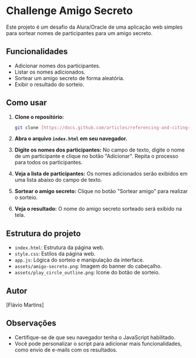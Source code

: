 # Challenge Amigo Secreto

Este projeto é um desafio da Alura/Oracle de uma aplicação web simples para sortear nomes de participantes para um amigo secreto.

## Funcionalidades

* Adicionar nomes dos participantes.
* Listar os nomes adicionados.
* Sortear um amigo secreto de forma aleatória.
* Exibir o resultado do sorteio.

## Como usar

1.  **Clone o repositório:**

    ```bash
    git clone [https://docs.github.com/articles/referencing-and-citing-content](https://docs.github.com/articles/referencing-and-citing-content)
    ```

2.  **Abra o arquivo `index.html` em seu navegador.**

3.  **Digite os nomes dos participantes:** No campo de texto, digite o nome de um participante e clique no botão "Adicionar". Repita o processo para todos os participantes.

4.  **Veja a lista de participantes:** Os nomes adicionados serão exibidos em uma lista abaixo do campo de texto.

5.  **Sortear o amigo secreto:** Clique no botão "Sortear amigo" para realizar o sorteio.

6.  **Veja o resultado:** O nome do amigo secreto sorteado será exibido na tela.

## Estrutura do projeto

* `index.html`: Estrutura da página web.
* `style.css`: Estilos da página web.
* `app.js`: Lógica do sorteio e manipulação da interface.
* `assets/amigo-secreto.png`: Imagem do banner do cabeçalho.
* `assets/play_circle_outline.png`: Icone do botão de sorteio.

## Autor

[Flávio Martins]

## Observações

* Certifique-se de que seu navegador tenha o JavaScript habilitado.
* Você pode personalizar o script para adicionar mais funcionalidades, como envio de e-mails com os resultados.
